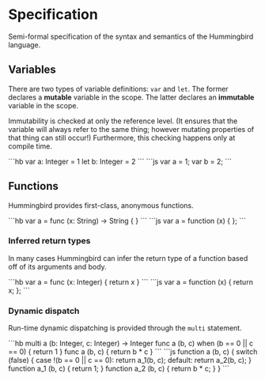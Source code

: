 # Specification

Semi-formal specification of the syntax and semantics of the Hummingbird language.

## Variables

There are two types of variable definitions: `var` and `let`. The former declares a **mutable** variable in the scope. The latter declares an **immutable** variable in the scope.

Immutability is checked at only the reference level. (It ensures that the variable will always refer to the same thing; however mutating properties of that thing can still occur!) Furthermore, this checking happens only at compile time.

<spec name="variables">
```hb
var a: Integer = 1
let b: Integer = 2
```
```js
var a = 1;
var b = 2;
```
</spec>

## Functions

Hummingbird provides first-class, anonymous functions.

<spec name="functions">
```hb
var a = func (x: String) -> String { }
```
```js
var a = function (x) { };
```
</spec>

### Inferred return types

In many cases Hummingbird can infer the return type of a function based off of its arguments and body.

<spec name="inferred-returns">
```hb
var a = func (x: Integer) { return x }
```
```js
var a = function (x) {
  return x;
};
```
</spec>

### Dynamic dispatch

Run-time dynamic dispatching is provided through the `multi` statement.

<spec name="multi">
```hb
multi a (b: Integer, c: Integer) -> Integer
func a (b, c) when (b == 0 || c == 0) { return 1 }
func a (b, c) { return b * c }
```
```js
function a (b, c) {
  switch (false) {
  case !(b == 0 || c == 0):
    return a_1(b, c);
  default:
    return a_2(b, c);
  }
  function a_1 (b, c) {
    return 1;
  }
  function a_2 (b, c) {
    return b * c;
  }
}
```
</spec>

